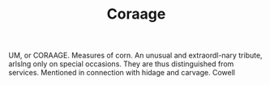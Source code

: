 ---
title: Coraage
letter: C
permalink: "/definitions/bld-coraage.html"
body: UM, or CORAAGE. Measures of corn. An unusual and extraordl-nary tribute, arlslng
  only on special occasions. They are thus distinguished from services. Mentioned
  in connection with hidage and carvage. Cowell
published_at: '2018-07-07'
source: Black's Law Dictionary 2nd Ed (1910)
layout: post
---